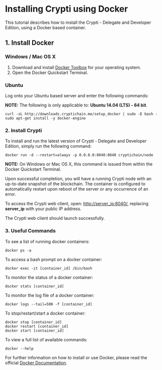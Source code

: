 # Installing Crypti using Docker

This tutorial describes how to install the Crypti - Delegate and Developer Edition, using a Docker based container.

## 1. Install Docker

### Windows / Mac OS X

1. Download and install [Docker Toolbox](https://www.docker.com/docker-toolbox) for your operating system.
2. Open the Docker Quickstart Terminal.

### Ubuntu

Log onto your Ubuntu based server and enter the following commands:

**NOTE:** The following is only applicable to: **Ubuntu 14.04 (LTS) - 64 bit**.

```
curl -sL http://downloads.cryptichain.me/setup_docker | sudo -E bash -
sudo apt-get install -y docker-engine
```

### 2. Install Crypti

To install and run the latest version of Crypti - Delegate and Developer Edition, simply run the following command:

```
docker run -d --restart=always -p 0.0.0.0:8040:8040 cryptichain/node
```

**NOTE:** On Windows or Mac OS X, this command is issued from within the Docker Quickstart Terminal.

Upon successful completion, you will have a running Crypti node with an up-to-date snapshot of the blockchain. The container is configured to automatically restart upon reboot of the server or any occurrence of an error.

To access the Crypti web client, open: [http://server_ip:8040/](http://server_ip:8040/), replacing **server_ip** with your public IP address.

The Crypti web client should launch successfully.

### 3. Useful Commands

To see a list of running docker containers:

```
docker ps -a
```

To access a bash prompt on a docker container:

```
docker exec -it [container_id] /bin/bash
```

To monitor the status of a docker container:

```
docker stats [container_id]
```

To monitor the log file of a docker container:

```
docker logs --tail=500 -f [container_id]
```

To stop/restart/start a docker container:

```
docker stop [container_id]
docker restart [container_id]
docker start [container_id]
```

To view a full list of available commands:

```
docker --help
```

For further information on how to install or use Docker, please read the official [Docker Documentation](http://docs.docker.com/).
